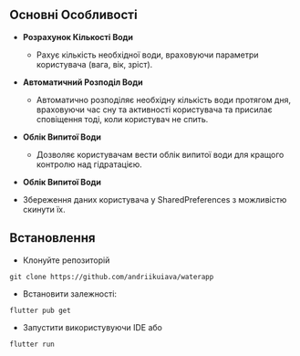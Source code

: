 ## Основні Особливості

- **Розрахунок Кількості Води**
  - Рахує кількість необхідної води, враховуючи параметри користувача (вага, вік, зріст).

- **Автоматичний Розподіл Води**
  - Автоматично розподіляє необхідну кількість води протягом дня, враховуючи час сну та активності користувача та присилає сповіщення тоді, коли користувач не спить.

- **Облік Випитої Води**
  - Дозволяє користувачам вести облік випитої води для кращого контролю над гідратацією.
 
- **Облік Випитої Води**
- Збереження даних користувача у SharedPreferences з можливістю скинути їх.


## Встановлення

- Клонуйте репозиторій
```
git clone https://github.com/andriikuiava/waterapp
```

- Встановити залежності:
```
flutter pub get
```

- Запустити використувуючи IDE або
```
flutter run
```

